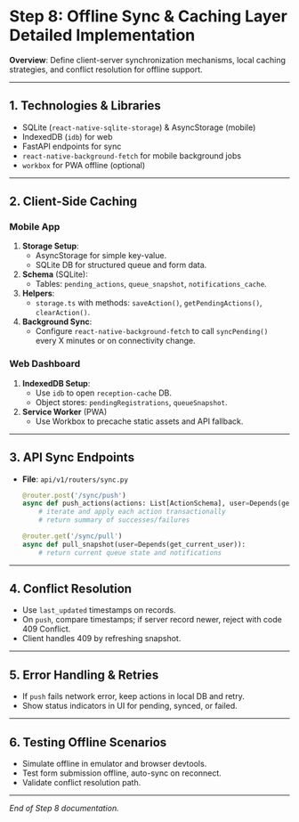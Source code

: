 # Step 8: Offline Sync & Caching Layer Detailed Implementation

**Overview**: Define client-server synchronization mechanisms, local caching strategies, and conflict resolution for offline support.

---

## 1. Technologies & Libraries

- SQLite (`react-native-sqlite-storage`) & AsyncStorage (mobile)
- IndexedDB (`idb`) for web
- FastAPI endpoints for sync
- `react-native-background-fetch` for mobile background jobs
- `workbox` for PWA offline (optional)

---

## 2. Client-Side Caching

### Mobile App

1. **Storage Setup**:
   - AsyncStorage for simple key-value.
   - SQLite DB for structured queue and form data.
2. **Schema** (SQLite):
   - Tables: `pending_actions`, `queue_snapshot`, `notifications_cache`.
3. **Helpers**:
   - `storage.ts` with methods: `saveAction()`, `getPendingActions()`, `clearAction()`.
4. **Background Sync**:
   - Configure `react-native-background-fetch` to call `syncPending()` every X minutes or on connectivity change.

### Web Dashboard

1. **IndexedDB Setup**:
   - Use `idb` to open `reception-cache` DB.
   - Object stores: `pendingRegistrations`, `queueSnapshot`.
2. **Service Worker** (PWA)
   - Use Workbox to precache static assets and API fallback.

---

## 3. API Sync Endpoints

- **File**: `api/v1/routers/sync.py`
  ```python
  @router.post('/sync/push')
  async def push_actions(actions: List[ActionSchema], user=Depends(get_current_user)):
      # iterate and apply each action transactionally
      # return summary of successes/failures

  @router.get('/sync/pull')
  async def pull_snapshot(user=Depends(get_current_user)):
      # return current queue state and notifications
  ```

---

## 4. Conflict Resolution

- Use `last_updated` timestamps on records.
- On `push`, compare timestamps; if server record newer, reject with code 409 Conflict.
- Client handles 409 by refreshing snapshot.

---

## 5. Error Handling & Retries

- If `push` fails network error, keep actions in local DB and retry.
- Show status indicators in UI for pending, synced, or failed.

---

## 6. Testing Offline Scenarios

- Simulate offline in emulator and browser devtools.
- Test form submission offline, auto-sync on reconnect.
- Validate conflict resolution path.

---

*End of Step 8 documentation.* 